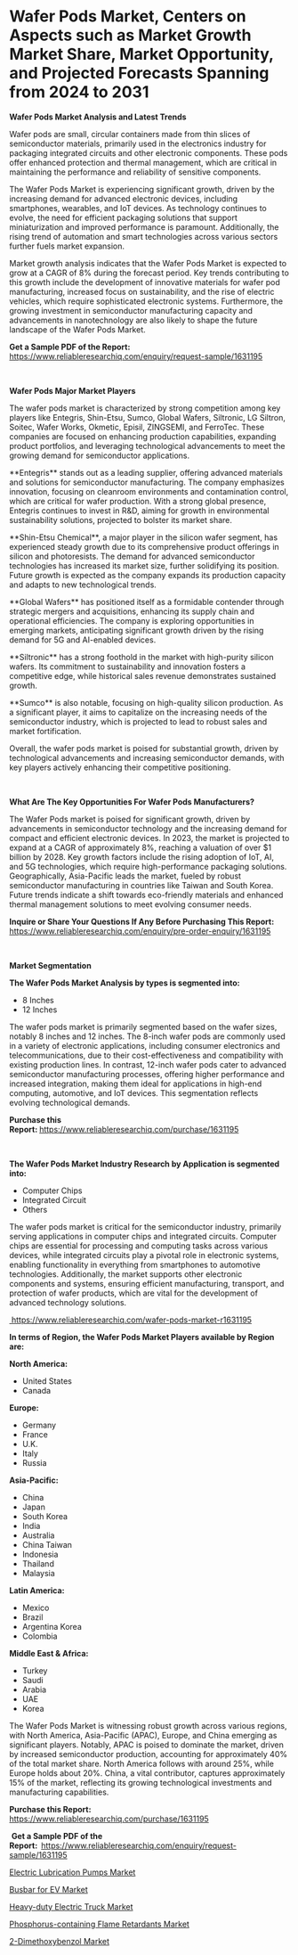 <p><h1>Wafer Pods Market, Centers on Aspects such as Market Growth Market Share, Market Opportunity, and Projected Forecasts Spanning from 2024 to 2031</h1></p><p><strong>Wafer Pods Market Analysis and Latest Trends</strong></p>
<p><p>Wafer pods are small, circular containers made from thin slices of semiconductor materials, primarily used in the electronics industry for packaging integrated circuits and other electronic components. These pods offer enhanced protection and thermal management, which are critical in maintaining the performance and reliability of sensitive components.</p><p>The Wafer Pods Market is experiencing significant growth, driven by the increasing demand for advanced electronic devices, including smartphones, wearables, and IoT devices. As technology continues to evolve, the need for efficient packaging solutions that support miniaturization and improved performance is paramount. Additionally, the rising trend of automation and smart technologies across various sectors further fuels market expansion.</p><p>Market growth analysis indicates that the Wafer Pods Market is expected to grow at a CAGR of 8% during the forecast period. Key trends contributing to this growth include the development of innovative materials for wafer pod manufacturing, increased focus on sustainability, and the rise of electric vehicles, which require sophisticated electronic systems. Furthermore, the growing investment in semiconductor manufacturing capacity and advancements in nanotechnology are also likely to shape the future landscape of the Wafer Pods Market.</p></p>
<p><strong>Get a Sample PDF of the Report:&nbsp;</strong> <a href="https://www.reliableresearchiq.com/enquiry/request-sample/1631195?utm_campaign=1117&utm_medium=2&utm_source=Github&utm_content=ia&utm_term=27102024&utm_id=wafer-pods">https://www.reliableresearchiq.com/enquiry/request-sample/1631195</a></p>
<p>&nbsp;</p>
<p><strong>Wafer Pods Major Market Players</strong></p>
<p><p>The wafer pods market is characterized by strong competition among key players like Entegris, Shin-Etsu, Sumco, Global Wafers, Siltronic, LG Siltron, Soitec, Wafer Works, Okmetic, Episil, ZINGSEMI, and FerroTec. These companies are focused on enhancing production capabilities, expanding product portfolios, and leveraging technological advancements to meet the growing demand for semiconductor applications.</p><p>**Entegris** stands out as a leading supplier, offering advanced materials and solutions for semiconductor manufacturing. The company emphasizes innovation, focusing on cleanroom environments and contamination control, which are critical for wafer production. With a strong global presence, Entegris continues to invest in R&D, aiming for growth in environmental sustainability solutions, projected to bolster its market share.</p><p>**Shin-Etsu Chemical**, a major player in the silicon wafer segment, has experienced steady growth due to its comprehensive product offerings in silicon and photoresists. The demand for advanced semiconductor technologies has increased its market size, further solidifying its position. Future growth is expected as the company expands its production capacity and adapts to new technological trends.</p><p>**Global Wafers** has positioned itself as a formidable contender through strategic mergers and acquisitions, enhancing its supply chain and operational efficiencies. The company is exploring opportunities in emerging markets, anticipating significant growth driven by the rising demand for 5G and AI-enabled devices.</p><p>**Siltronic** has a strong foothold in the market with high-purity silicon wafers. Its commitment to sustainability and innovation fosters a competitive edge, while historical sales revenue demonstrates sustained growth.</p><p>**Sumco** is also notable, focusing on high-quality silicon production. As a significant player, it aims to capitalize on the increasing needs of the semiconductor industry, which is projected to lead to robust sales and market fortification.</p><p>Overall, the wafer pods market is poised for substantial growth, driven by technological advancements and increasing semiconductor demands, with key players actively enhancing their competitive positioning.</p></p>
<p>&nbsp;</p>
<p><strong>What Are The Key Opportunities For Wafer Pods Manufacturers?</strong></p>
<p><p>The Wafer Pods market is poised for significant growth, driven by advancements in semiconductor technology and the increasing demand for compact and efficient electronic devices. In 2023, the market is projected to expand at a CAGR of approximately 8%, reaching a valuation of over $1 billion by 2028. Key growth factors include the rising adoption of IoT, AI, and 5G technologies, which require high-performance packaging solutions. Geographically, Asia-Pacific leads the market, fueled by robust semiconductor manufacturing in countries like Taiwan and South Korea. Future trends indicate a shift towards eco-friendly materials and enhanced thermal management solutions to meet evolving consumer needs.</p></p>
<p><strong>Inquire or Share Your Questions If Any Before Purchasing This Report:</strong> <a href="https://www.reliableresearchiq.com/enquiry/pre-order-enquiry/1631195?utm_campaign=1117&utm_medium=2&utm_source=Github&utm_content=ia&utm_term=27102024&utm_id=wafer-pods">https://www.reliableresearchiq.com/enquiry/pre-order-enquiry/1631195</a></p>
<p>&nbsp;</p>
<p><strong>Market Segmentation</strong></p>
<p><strong>The Wafer Pods Market Analysis by types is segmented into:</strong></p>
<p><ul><li>8 Inches</li><li>12 Inches</li></ul></p>
<p><p>The wafer pods market is primarily segmented based on the wafer sizes, notably 8 inches and 12 inches. The 8-inch wafer pods are commonly used in a variety of electronic applications, including consumer electronics and telecommunications, due to their cost-effectiveness and compatibility with existing production lines. In contrast, 12-inch wafer pods cater to advanced semiconductor manufacturing processes, offering higher performance and increased integration, making them ideal for applications in high-end computing, automotive, and IoT devices. This segmentation reflects evolving technological demands.</p></p>
<p><strong>Purchase this Report:&nbsp;</strong><a href="https://www.reliableresearchiq.com/purchase/1631195?utm_campaign=1117&utm_medium=2&utm_source=Github&utm_content=ia&utm_term=27102024&utm_id=wafer-pods">https://www.reliableresearchiq.com/purchase/1631195</a></p>
<p>&nbsp;</p>
<p><strong>The Wafer Pods Market Industry Research by Application is segmented into:</strong></p>
<p><ul><li>Computer Chips</li><li>Integrated Circuit</li><li>Others</li></ul></p>
<p><p>The wafer pods market is critical for the semiconductor industry, primarily serving applications in computer chips and integrated circuits. Computer chips are essential for processing and computing tasks across various devices, while integrated circuits play a pivotal role in electronic systems, enabling functionality in everything from smartphones to automotive technologies. Additionally, the market supports other electronic components and systems, ensuring efficient manufacturing, transport, and protection of wafer products, which are vital for the development of advanced technology solutions.</p></p>
<p><a href="https://www.reliableresearchiq.com/wafer-pods-market-r1631195?utm_campaign=1117&utm_medium=2&utm_source=Github&utm_content=ia&utm_term=27102024&utm_id=wafer-pods">&nbsp;https://www.reliableresearchiq.com/wafer-pods-market-r1631195</a></p>
<p><strong>In terms of Region, the Wafer Pods Market Players available by Region are:</strong></p>
<p>
    <p> <strong> North America: </strong>
        <ul>
            <li>United States</li>
            <li>Canada</li>
        </ul>
        </p> 
    <p> <strong> Europe: </strong>
        <ul>
            <li>Germany</li>
            <li>France</li>
            <li>U.K.</li>
            <li>Italy</li>
            <li>Russia</li>
        </ul>
        </p> 
    <p> <strong> Asia-Pacific: </strong>
        <ul>
            <li>China</li>
            <li>Japan</li>
            <li>South Korea</li>
            <li>India</li>
            <li>Australia</li>
            <li>China Taiwan</li>
            <li>Indonesia</li>
            <li>Thailand</li>
            <li>Malaysia</li>
        </ul>
        </p> 
    <p> <strong> Latin America: </strong>
        <ul>
            <li>Mexico</li>
            <li>Brazil</li>
            <li>Argentina Korea</li>
            <li>Colombia</li>
        </ul>
        </p> 
    <p> <strong> Middle East & Africa: </strong>
        <ul>
            <li>Turkey</li>
            <li>Saudi</li>
            <li>Arabia</li>
            <li>UAE</li>
            <li>Korea</li>
        </ul>
    </p>
    </p>
<p><p>The Wafer Pods Market is witnessing robust growth across various regions, with North America, Asia-Pacific (APAC), Europe, and China emerging as significant players. Notably, APAC is poised to dominate the market, driven by increased semiconductor production, accounting for approximately 40% of the total market share. North America follows with around 25%, while Europe holds about 20%. China, a vital contributor, captures approximately 15% of the market, reflecting its growing technological investments and manufacturing capabilities.</p></p>
<p><strong>Purchase this Report: </strong><a href="https://www.reliableresearchiq.com/purchase/1631195?utm_campaign=1117&utm_medium=2&utm_source=Github&utm_content=ia&utm_term=27102024&utm_id=wafer-pods">https://www.reliableresearchiq.com/purchase/1631195</a></p>
<p>&nbsp;<strong>Get a Sample PDF of the Report:&nbsp;&nbsp;</strong><a href="https://www.reliableresearchiq.com/enquiry/request-sample/1631195?utm_campaign=1117&utm_medium=2&utm_source=Github&utm_content=ia&utm_term=27102024&utm_id=wafer-pods">https://www.reliableresearchiq.com/enquiry/request-sample/1631195</a></p>
<p><strong></strong></p>
<p><p><a href="https://issuu.com/reportprime-2/docs/electric-lubrication-pumps-market-s_50175f6418ca86?utm_campaign=1117&utm_medium=2&utm_source=Github&utm_content=ia&utm_term=27102024&utm_id=wafer-pods">Electric Lubrication Pumps Market</a></p><p><a href="https://www.linkedin.com/pulse/global-busbar-ev-market-trends-forecasts-strategic-analysis-wgdpe?utm_campaign=1117&utm_medium=2&utm_source=Github&utm_content=ia&utm_term=27102024&utm_id=wafer-pods">Busbar for EV Market</a></p><p><a href="https://issuu.com/reportprime-2/docs/heavy-duty-electric-truck-market-si_7fbf8f028adcda?utm_campaign=1117&utm_medium=2&utm_source=Github&utm_content=ia&utm_term=27102024&utm_id=wafer-pods">Heavy-duty Electric Truck Market</a></p><p><a href="https://www.linkedin.com/pulse/emerging-technologies-reshaping-phosphorus-containing-ykove?utm_campaign=1117&utm_medium=2&utm_source=Github&utm_content=ia&utm_term=27102024&utm_id=wafer-pods">Phosphorus-containing Flame Retardants Market</a></p><p><a href="https://github.com/b9uxfeyen/Market-Research-Report-List-1/blob/main/2-dimethoxybenzol-market.md?utm_campaign=1117&utm_medium=2&utm_source=Github&utm_content=ia&utm_term=27102024&utm_id=wafer-pods">2-Dimethoxybenzol Market</a></p></p>